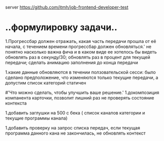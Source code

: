 server 
    https://github.com/itmh/job-frontend-developer-test
    

# ..формулировку задачи..
1.Прогрессбар должен отражать, какая часть передачи прошла от её начала, с течением времени прогрессбар должен обновляться.'
	не понятно насколько важна фича и в каком виде ее хотелось бы видеть
		обновлять раз в секунду/30; обновлять раз в процент для текущей передачи; сделать анимацию заполнения до конца передачи

1.какие данные обновляются в течении ползовательской сесси: было сделано предположение, что изменяются только текущие передачи, а допустим список категорий статичен

#'Что можно сделать, чтобы улучшить ваше решение.'
1.докомпозиция компанента карточки, позволит лишний раз не проверять состояние контекста

1.добавить заглушки на 500 с бека ( список каналов категории и текущие программы канала)

1.добавить проверку на запрос списка передач, если текущая программа данного кана не закончилась, не обновлять контекст 

